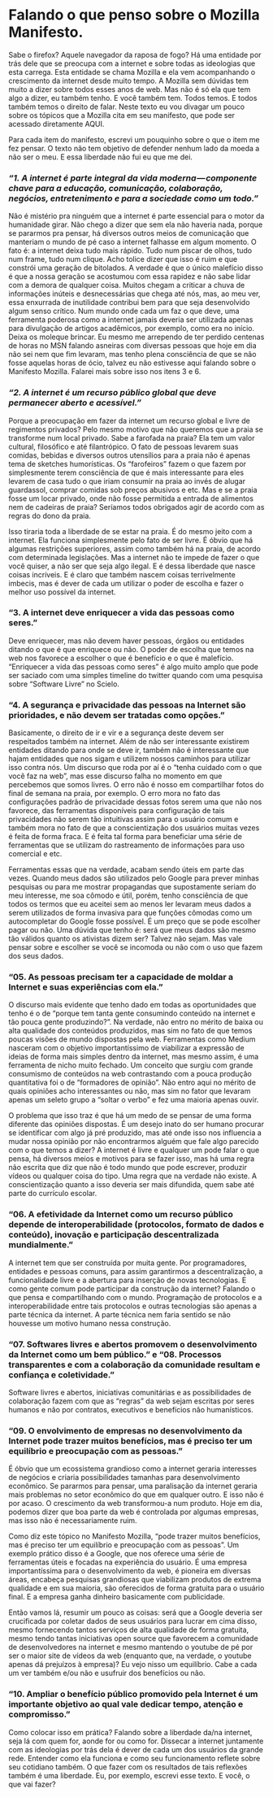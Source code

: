 # Falando o que penso sobre o Mozilla Manifesto.

Sabe o firefox? Aquele navegador da raposa de fogo? Há uma entidade por trás dele que se preocupa com a internet e sobre todas as ideologias que esta carrega. Esta entidade se chama Mozilla e ela vem acompanhando o crescimento da internet desde muito tempo. A Mozilla sem dúvidas tem muito a dizer sobre todos esses anos de web. Mas não é só ela que tem algo a dizer, eu também tenho. E você também tem. Todos temos. E todos também temos o direito de falar. Neste texto eu vou divagar um pouco sobre os tópicos que a Mozilla cita em seu manifesto, que pode ser acessado diretamente AQUI.

Para cada item do manifesto, escrevi um pouquinho sobre o que o item me fez pensar. O texto não tem objetivo de defender nenhum lado da moeda a não ser o meu. E essa liberdade não fui eu que me dei.
### *“1. A internet é parte integral da vida moderna — componente chave para a educação, comunicação, colaboração, negócios, entretenimento e para a sociedade como um todo.”*
Não é mistério pra ninguém que a internet é parte essencial para o motor da humanidade girar. Não chego a dizer que sem ela não haveria nada, porque se pararmos pra pensar, há diversos outros meios de comunicação que manteriam o mundo de pé caso a internet falhasse em algum momento. O fato é: a internet deixa tudo mais rápido. Tudo num piscar de olhos, tudo num frame, tudo num clique. Acho tolice dizer que isso é ruim e que constrói uma geração de bitolados. A verdade é que o único malefício disso é que a nossa geração se acostumou com essa rapidez e não sabe lidar com a demora de qualquer coisa. Muitos chegam a criticar a chuva de informações inúteis e desnecessárias que chega até nós, mas, ao meu ver, essa enxurrada de inutilidade contribui bem para que seja desenvolvido algum senso crítico. Num mundo onde cada um faz o que deve, uma ferramenta poderosa como a internet jamais deveria ser utilizada apenas para divulgação de artigos acadêmicos, por exemplo, como era no início. Deixa os moleque brincar. Eu mesmo me arrependo de ter perdido centenas de horas no MSN falando asneiras com diversas pessoas que hoje em dia não sei nem que fim levaram, mas tenho plena consciência de que se não fosse aquelas horas de ócio, talvez eu não estivesse aqui falando sobre o Manifesto Mozilla. Falarei mais sobre isso nos itens 3 e 6.
### *“2. A internet é um recurso público global que deve permanecer aberto e acessível.”*
Porque a preocupação em fazer da internet um recurso global e livre de regimentos privados? Pelo mesmo motivo que não queremos que a praia se transforme num local privado. Sabe a farofada na praia? Ela tem um valor cultural, filosófico e até filantrópico. O fato de pessoas levarem suas comidas, bebidas e diversos outros utensílios para a praia não é apenas tema de sketches humorísticas. Os “farofeiros” fazem o que fazem por simplesmente terem consciência de que é mais interessante para eles levarem de casa tudo o que iriam consumir na praia ao invés de alugar guardassol, comprar comidas sob preços abusivos e etc. Mas e se a praia fosse um locar privado, onde não fosse permitida a entrada de alimentos nem de cadeiras de praia? Seríamos todos obrigados agir de acordo com as regras do dono da praia. 

Isso tiraria toda a liberdade de se estar na praia. É do mesmo jeito com a internet. Ela funciona simplesmente pelo fato de ser livre. É óbvio que há algumas restrições superiores, assim como também há na praia, de acordo com determinada legislações. Mas a internet não te impede de fazer o que você quiser, a não ser que seja algo ilegal. E é dessa liberdade que nasce coisas incríveis. E é claro que também nascem coisas terrivelmente imbecis, mas é dever de cada um utilizar o poder de escolha e fazer o melhor uso possível da internet.
### “3. A internet deve enriquecer a vida das pessoas como seres.”
Deve enriquecer, mas não devem haver pessoas, órgãos ou entidades ditando o que é que enriquece ou não. O poder de escolha que temos na web nos favorece a escolher o que é benefício e o que é malefício. “Enriquecer a vida das pessoas como seres” é algo muito amplo que pode ser saciado com uma simples timeline do twitter quando com uma pesquisa sobre “Software Livre” no Scielo.
### “4. A segurança e privacidade das pessoas na Internet são prioridades, e não devem ser tratadas como opções.”
Basicamente, o direito de ir e vir e a segurança deste devem ser respeitados também na internet. Além de não ser interessante existirem entidades ditando para onde se deve ir, também não é interessante que hajam entidades que nos sigam e utilizem nossos caminhos para utilizar isso contra nós. Um discurso que roda por aí é o “tenha cuidado com o que você faz na web”, mas esse discurso falha no momento em que percebemos que somos livres. O erro não é nosso em compartilhar fotos do final de semana na praia, por exemplo. O erro mora no fato das configurações padrão de privacidade dessas fotos serem uma que não nos favorece, das ferramentas disponíveis para configuração de tais privacidades não serem tão intuitivas assim para o usuário comum e também mora no fato de que a conscientização dos usuários muitas vezes é feita de forma fraca. E é feita tal forma para beneficiar uma série de ferramentas que se utilizam do rastreamento de informações para uso comercial e etc. 

Ferramentas essas que na verdade, acabam sendo úteis em parte das vezes. Quando meus dados são utilizados pelo Google para prever minhas pesquisas ou para me mostrar propagandas que supostamente seriam do meu interesse, me soa cômodo e útil, porém, tenho consciência de que todos os termos que eu aceitei sem ao menos ler levaram meus dados a serem utilizados de forma invasiva para que funções cômodas como um autocompletar do Google fosse possível. É um preço que se pode escolher pagar ou não. Uma dúvida que tenho é: será que meus dados são mesmo tão válidos quanto os ativistas dizem ser? Talvez não sejam. Mas vale pensar sobre e escolher se você se incomoda ou não com o uso que fazem dos seus dados.
### “05. As pessoas precisam ter a capacidade de moldar a Internet e suas experiências com ela.”
O discurso mais evidente que tenho dado em todas as oportunidades que tenho é o de “porque tem tanta gente consumindo conteúdo na internet e tão pouca gente produzindo?”. Na verdade, não entro no mérito de baixa ou alta qualidade dos conteúdos produzidos, mas sim no fato de que temos poucas visões de mundo dispostas pela web. Ferramentas como Medium nasceram com o objetivo importantíssimo de viabilizar a expressão de ideias de forma mais simples dentro da internet, mas mesmo assim, é uma ferramenta de nicho muito fechado. Um conceito que surgiu com grande consumismo de conteúdos na web contrastando com a pouca produção quantitativa foi o de “formadores de opinião”. Não entro aqui no mérito de quais opiniões acho interessantes ou não, mas sim no fator que levaram apenas um seleto grupo a “soltar o verbo” e fez uma maioria apenas ouvir. 

O problema que isso traz é que há um medo de se pensar de uma forma diferente das opiniões dispostas. É um desejo inato do ser humano procurar se identificar com algo já pré produzido, mas até onde isso nos influencia a mudar nossa opinião por não encontrarmos alguém que fale algo parecido com o que temos a dizer? A internet é livre e qualquer um pode falar o que pensa, há diversos meios e motivos para se fazer isso, mas há uma regra não escrita que diz que não é todo mundo que pode escrever, produzir vídeos ou qualquer coisa do tipo. Uma regra que na verdade não existe. A conscientização quanto a isso deveria ser mais difundida, quem sabe até parte do currículo escolar.
### “06. A efetividade da Internet como um recurso público depende de interoperabilidade (protocolos, formato de dados e conteúdo), inovação e participação descentralizada mundialmente.”
A internet tem que ser construída por muita gente. Por programadores, entidades e pessoas comuns, para assim garantirmos a descentralização, a funcionalidade livre e a abertura para inserção de novas tecnologias. E como gente comum pode participar da construção da internet? Falando o que pensa e compartilhando com o mundo. Programação de protocolos e a interoperabilidade entre tais protocolos e outras tecnologias são apenas a parte técnica da internet. A parte técnica nem faria sentido se não houvesse um motivo humano nessa construção.
### “07. Softwares livres e abertos promovem o desenvolvimento da Internet como um bem público.” e “08. Processos transparentes e com a colaboração da comunidade resultam e confiança e coletividade.”
Software livres e abertos, iniciativas comunitárias e as possibilidades de colaboração fazem com que as “regras” da web sejam escritas por seres humanos e não por contratos, executivos e benefícios não humanísticos.
### “09. O envolvimento de empresas no desenvolvimento da Internet pode trazer muitos benefícios, mas é preciso ter um equilíbrio e preocupação com as pessoas.”
É óbvio que um ecossistema grandioso como a internet geraria interesses de negócios e criaria possibilidades tamanhas para desenvolvimento econômico. Se pararmos para pensar, uma paralisação da internet geraria mais problemas no setor econômico do que em qualquer outro. E isso não é por acaso. O crescimento da web transformou-a num produto. Hoje em dia, podemos dizer que boa parte da web é controlada por algumas empresas, mas isso não é necessariamente ruim. 

Como diz este tópico no Manifesto Mozilla, “pode trazer muitos benefícios, mas é preciso ter um equilíbrio e preocupação com as pessoas”. Um exemplo prático disso é a Google, que nos oferece uma série de ferramentas úteis e focadas na experiência do usuário. É uma empresa importantíssima para o desenvolvimento da web, é pioneira em diversas áreas, encabeça pesquisas grandiosas que viabilizam produtos de extrema qualidade e em sua maioria, são oferecidos de forma gratuita para o usuário final. E a empresa ganha dinheiro basicamente com publicidade. 

Então vamos lá, resumir um pouco as coisas: será que a Google deveria ser crucificada por coletar dados de seus usuários para lucrar em cima disso, mesmo fornecendo tantos serviços de alta qualidade de forma gratuita, mesmo tendo tantas iniciativas open source que favorecem a comunidade de desenvolvedores na internet e mesmo mantendo o youtube de pé por ser o maior site de vídeos da web (enquanto que, na verdade, o youtube apenas dá prejuízos à empresa)? Eu vejo nisso um equilíbrio. Cabe a cada um ver também e/ou não e usufruir dos benefícios ou não.
### “10. Ampliar o benefício público promovido pela Internet é um importante objetivo ao qual vale dedicar tempo, atenção e compromisso.”
Como colocar isso em prática? Falando sobre a liberdade da/na internet, seja lá com quem for, aonde for ou como for. Dissecar a internet juntamente com as ideologias por trás dela é dever de cada um dos usuários da grande rede. Entender como ela funciona e como seu funcionamento reflete sobre seu cotidiano também. O que fazer com os resultados de tais reflexões também é uma liberdade. Eu, por exemplo, escrevi esse texto. E você, o que vai fazer?